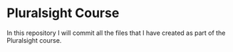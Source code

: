 # Pluralsight Course

In this repository I will commit all the files that I have created as part of the Pluralsight course.
